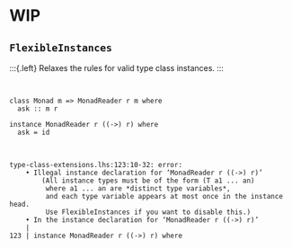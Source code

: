 # WIP

## `FlexibleInstances`

:::{.left}
Relaxes the rules for valid type class instances.
:::

##

<pre class="haskell"><code data-trim data-noescape>
<span class="fragment">class Monad m => MonadReader r m where
  ask :: m r</span>

<span class="fragment">instance MonadReader r ((->) r) where
  ask = id
</code></pre>

##

<pre class="no-highlight"><code data-trim data-noescape>
<span class="fragment fade-in-then-semi-out" data-fragment-index="1">type-class-extensions.lhs:123:10-32: error:
    • Illegal instance declaration for ‘MonadReader r ((->) r)’</span>
        <span class="fragment" data-fragment-index="1"><span class="fragment highlight-current-green" data-fragment-index="2">(All instance types must be of the form (T a1 ... an)
         where a1 ... an are *distinct type variables*</span></span><span class="fragment fade-in-then-semi-out" data-fragment-index="1">,
         and </span><span class="fragment" data-fragment-index="1"><span class="fragment highlight-current-green" data-fragment-index="3">each type variable appears at most once in the instance head.</span>
         <span class="fragment highlight-current-green" data-fragment-index="4">Use FlexibleInstances if you want to disable this.</span></span><span class="fragment fade-in-then-semi-out" data-fragment-index="1">)
    • In the instance declaration for ‘MonadReader r ((->) r)’
    |
123 | instance MonadReader r ((->) r) where</span>
</code></pre>

